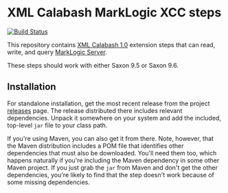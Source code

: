 # XML Calabash MarkLogic XCC steps

[![Build Status](https://travis-ci.org/ndw/xmlcalabash1-xcc.svg?branch=master)](https://travis-ci.org/ndw/xmlcalabash1-xcc.svg?branch=master)

This repository contains
[XML Calabash 1.0](http://github.com/ndw/xmlcalabash1) extension
steps that can read, write, and query
[MarkLogic Server](http://marklogic.com/).

These steps should work with either Saxon 9.5 or Saxon 9.6.

## Installation

For standalone installation, get the most recent release from the project
[releases](http://github.com/ndw/xmlcalabash1-xcc/releases) page.
The release distributed there includes
relevant dependencies. Unpack it somewhere on your system and add the
included, top-level `jar` file to your class path.

If you're using Maven, you can also get it from there. Note, however, that
the Maven distribution includes a POM file that identifies other dependencies
that must also be downloaded. You'll need them too, which happens naturally
if you're including the Maven dependency in some other Maven project.
If you just grab the `jar` from Maven and don't get the other dependencies,
you're likely to find that the step doesn't work because of some missing
dependencies.
